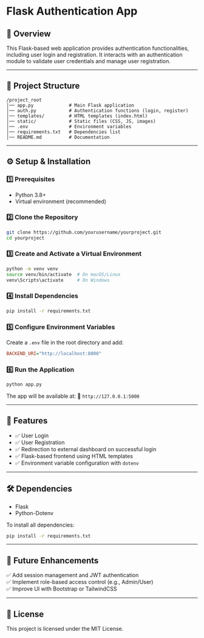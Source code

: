 # Flask Authentication App

## 📌 Overview

This Flask-based web application provides authentication functionalities, including user login and registration. It interacts with an authentication module to validate user credentials and manage user registration.

---

## 📂 Project Structure

```
/project_root
│── app.py             # Main Flask application
│── auth.py            # Authentication functions (login, register)
│── templates/         # HTML templates (index.html)
│── static/            # Static files (CSS, JS, images)
│── .env               # Environment variables
│── requirements.txt   # Dependencies list
│── README.md          # Documentation
```

---

## ⚙️ Setup & Installation

### 1️⃣ Prerequisites

- Python 3.8+
- Virtual environment (recommended)

### 2️⃣ Clone the Repository

```sh
git clone https://github.com/yourusername/yourproject.git
cd yourproject
```

### 3️⃣ Create and Activate a Virtual Environment

```sh
python -m venv venv
source venv/bin/activate  # On macOS/Linux
venv\Scripts\activate     # On Windows
```

### 4️⃣ Install Dependencies

```sh
pip install -r requirements.txt
```

### 5️⃣ Configure Environment Variables

Create a `.env` file in the root directory and add:

```ini
BACKEND_URI="http://localhost:8000"
```

### 6️⃣ Run the Application

```sh
python app.py
```

The app will be available at:
📍 `http://127.0.0.1:5000`

---

## 🚀 Features

- ✅ User Login
- ✅ User Registration
- ✅ Redirection to external dashboard on successful login
- ✅ Flask-based frontend using HTML templates
- ✅ Environment variable configuration with `dotenv`

---

## 🛠️ Dependencies

- Flask
- Python-Dotenv

To install all dependencies:

```sh
pip install -r requirements.txt
```

---

## 🔹 Future Enhancements

✅ Add session management and JWT authentication\
✅ Implement role-based access control (e.g., Admin/User)\
✅ Improve UI with Bootstrap or TailwindCSS

---

## 📄 License

This project is licensed under the MIT License.
